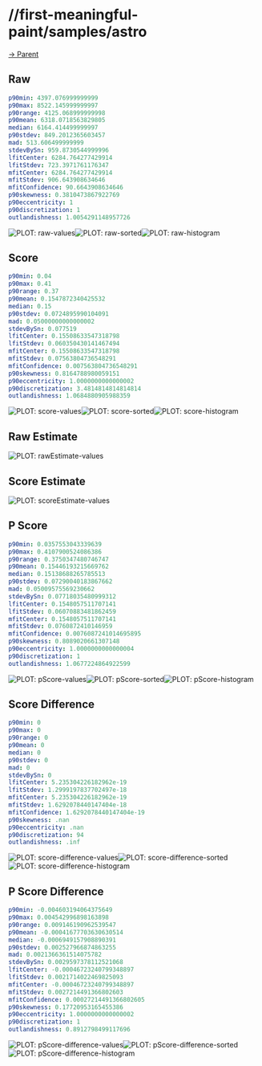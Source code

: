 
# //first-meaningful-paint/samples/astro

[→ Parent](../..)


## Raw


```yaml
p90min: 4397.076999999999
p90max: 8522.145999999997
p90range: 4125.068999999998
p90mean: 6318.0718563829805
median: 6164.414499999997
p90stdev: 849.2012365603457
mad: 513.606499999999
stdevBySn: 959.8730544999996
lfitCenter: 6284.764277429914
lfitStdev: 723.3971761176347
mfitCenter: 6284.764277429914
mfitStdev: 906.643908634646
mfitConfidence: 90.6643908634646
p90skewness: 0.3810473867922769
p90eccentricity: 1
p90discretization: 1
outlandishness: 1.0054291148957726

```

![PLOT: raw-values](./raw/values.svg)![PLOT: raw-sorted](./raw/sorted.svg)![PLOT: raw-histogram](./raw/histogram.svg)
## Score


```yaml
p90min: 0.04
p90max: 0.41
p90range: 0.37
p90mean: 0.1547872340425532
median: 0.15
p90stdev: 0.0724895990104091
mad: 0.05000000000000002
stdevBySn: 0.077519
lfitCenter: 0.15508633547318798
lfitStdev: 0.060350430141467494
mfitCenter: 0.15508633547318798
mfitStdev: 0.07563804736548291
mfitConfidence: 0.007563804736548291
p90skewness: 0.8164788980059151
p90eccentricity: 1.0000000000000002
p90discretization: 3.4814814814814814
outlandishness: 1.0684880905988359

```

![PLOT: score-values](./score/values.svg)![PLOT: score-sorted](./score/sorted.svg)![PLOT: score-histogram](./score/histogram.svg)
## Raw Estimate

![PLOT: rawEstimate-values](./rawEstimate/values.svg)
## Score Estimate

![PLOT: scoreEstimate-values](./scoreEstimate/values.svg)
## P Score


```yaml
p90min: 0.0357553043339639
p90max: 0.4107900524086386
p90range: 0.3750347480746747
p90mean: 0.15446193215669762
median: 0.15138688265785513
p90stdev: 0.07290040183867662
mad: 0.05009575569230662
stdevBySn: 0.07718035480999312
lfitCenter: 0.1548057511707141
lfitStdev: 0.06070883481862459
mfitCenter: 0.1548057511707141
mfitStdev: 0.0760872410146959
mfitConfidence: 0.0076087241014695895
p90skewness: 0.8089020661307148
p90eccentricity: 1.0000000000000004
p90discretization: 1
outlandishness: 1.0677224864922599

```

![PLOT: pScore-values](./pScore/values.svg)![PLOT: pScore-sorted](./pScore/sorted.svg)![PLOT: pScore-histogram](./pScore/histogram.svg)
## Score Difference


```yaml
p90min: 0
p90max: 0
p90range: 0
p90mean: 0
median: 0
p90stdev: 0
mad: 0
stdevBySn: 0
lfitCenter: 5.235304226182962e-19
lfitStdev: 1.2999197837702497e-18
mfitCenter: 5.235304226182962e-19
mfitStdev: 1.6292078440147404e-18
mfitConfidence: 1.6292078440147404e-19
p90skewness: .nan
p90eccentricity: .nan
p90discretization: 94
outlandishness: .inf

```

![PLOT: score-difference-values](./score-difference/values.svg)![PLOT: score-difference-sorted](./score-difference/sorted.svg)![PLOT: score-difference-histogram](./score-difference/histogram.svg)
## P Score Difference


```yaml
p90min: -0.004603194064375649
p90max: 0.004542996898163898
p90range: 0.009146190962539547
p90mean: -0.00041677703630630514
median: -0.0006949157908890391
p90stdev: 0.002527966874863255
mad: 0.0021366361514075782
stdevBySn: 0.0029597378112521068
lfitCenter: -0.00046723240799348897
lfitStdev: 0.0021714022469825093
mfitCenter: -0.00046723240799348897
mfitStdev: 0.0027214491366802603
mfitConfidence: 0.00027214491366802605
p90skewness: 0.17720953165455386
p90eccentricity: 1.0000000000000002
p90discretization: 1
outlandishness: 0.8912798499117696

```

![PLOT: pScore-difference-values](./pScore-difference/values.svg)![PLOT: pScore-difference-sorted](./pScore-difference/sorted.svg)![PLOT: pScore-difference-histogram](./pScore-difference/histogram.svg)